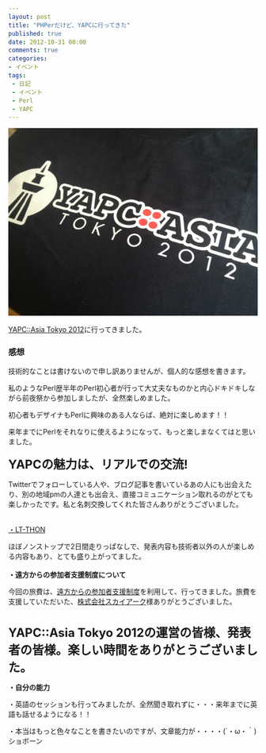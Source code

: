 ```yaml
---
layout: post
title: "PHPerだけど、YAPCに行ってきた"
published: true
date: 2012-10-31 00:00
comments: true
categories:
- イベント
tags:
 - 日記
 - イベント
 - Perl
 - YAPC
---
```


![top_img](/assets/images/20121001081537.jpg)

[YAPC::Asia Tokyo 2012](http://yapcasia.org/2012/ "YAPC::Asia Tokyo 2012")に行ってきました。

### 感想

技術的なことは書けないので申し訳ありませんが、個人的な感想を書きます。

私のようなPerl歴半年のPerl初心者が行って大丈夫なものかと内心ドキドキしながら前夜祭から参加しましたが、全然楽しめました。

初心者もデザイナもPerlに興味のある人ならば、絶対に楽しめます！！

来年までにPerlをそれなりに使えるようになって、もっと楽しまなくてはと思いました。
<br>
<br>
<span style="font-weight:bold;" class="deco"><span style="font-size:x-large;" class="deco">YAPCの魅力は、リアルでの交流!</span></span>

Twitterでフォローしている人や、ブログ記事を書いているあの人にも出会えたり、別の地域pmの人達とも出会え、直接コミュニケーション取れるのがとても楽しかったです。私と名刺交換してくれた皆さんありがとうございました。
<br>
<br>
<span style="font-weight:bold;" class="deco">

[・LT-THON](http://ltthon-yapc2012.hachiojipm.org/ "・LT-THON")</span>

ほぼノンストップで2日間走りっぱなしで、発表内容も技術者以外の人が楽しめる内容もあり、とても盛り上がってました。
<br>
<br>
<span style="font-weight:bold;" class="deco">・遠方からの参加者支援制度について</span>

今回の旅費は、[遠方からの参加者支援制度](http://yapcasia.org/2012/news/yapcasia-region.html "遠方からの参加者支援制度")を利用して、行ってきました。旅費を支援していただいた、[株式会社スカイアーク](http://www.skyarc.co.jp/ "株式会社スカイアーク")様ありがとうございました。
<br>
<br>
<br>
<span style="font-weight:bold;font-size:x-large;" class="deco">YAPC::Asia Tokyo 2012の運営の皆様、発表者の皆様。楽しい時間をありがとうございました。</span>
<br>

<span style="font-weight:bold;" class="deco">・自分の能力</span>

・英語のセッションも行ってみましたが、全然聞き取れずに・・・来年までに英語も話せるようになる！！

・本当はもっと色々なことを書きたいのですが、文章能力が・・・・(´・ω・｀)ショボーン
